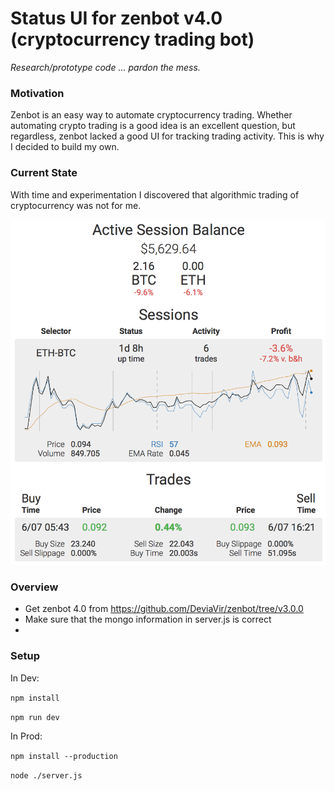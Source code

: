 # Status UI for zenbot v4.0 (cryptocurrency trading bot)

*Research/prototype code ... pardon the mess.*

### Motivation
Zenbot is an easy way to automate cryptocurrency trading. Whether automating crypto trading is a good idea is an excellent question, but regardless, zenbot lacked a good UI for tracking trading activity. This is why I decided to build my own.

### Current State
With time and experimentation I discovered that algorithmic trading of cryptocurrency was not for me. 

![Zenbot UI App Screenshot](https://github.com/iskornienko/zb-status/blob/master/sample-image.PNG?raw=true)

### Overview
* Get zenbot 4.0 from https://github.com/DeviaVir/zenbot/tree/v3.0.0
* Make sure that the mongo information in server.js is correct
* 

### Setup
In Dev:

`npm install`

`npm run dev`

In Prod:

`npm install --production`

`node ./server.js`
